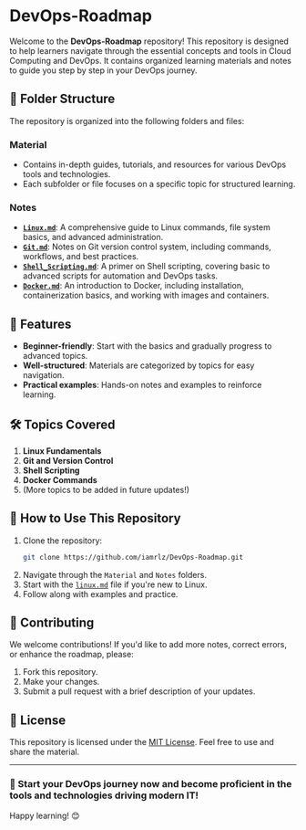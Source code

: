 # DevOps-Roadmap

Welcome to the **DevOps-Roadmap** repository! This repository is designed to help learners navigate through the essential concepts and tools in Cloud Computing and DevOps. It contains organized learning materials and notes to guide you step by step in your DevOps journey.

## 📁 Folder Structure

The repository is organized into the following folders and files:

### **Material**
- Contains in-depth guides, tutorials, and resources for various DevOps tools and technologies.
- Each subfolder or file focuses on a specific topic for structured learning.

### **Notes**
- [**`Linux.md`**](Notes/linux.md): A comprehensive guide to Linux commands, file system basics, and advanced administration.
- [**`Git.md`**](Notes/Git.md): Notes on Git version control system, including commands, workflows, and best practices.
- [**`Shell_Scripting.md`**](Notes/Shell_Scripting.md): A primer on Shell scripting, covering basic to advanced scripts for automation and DevOps tasks.
- [**`Docker.md`**](Notes/Docker.md): An introduction to Docker, including installation, containerization basics, and working with images and containers.


## 🚀 Features

- **Beginner-friendly**: Start with the basics and gradually progress to advanced topics.
- **Well-structured**: Materials are categorized by topics for easy navigation.
- **Practical examples**: Hands-on notes and examples to reinforce learning.

## 🛠️ Topics Covered

1. **Linux Fundamentals**
2. **Git and Version Control**
3. **Shell Scripting**
4. **Docker Commands**
5. (More topics to be added in future updates!)

## 📖 How to Use This Repository

1. Clone the repository:  
   ```bash
   git clone https://github.com/iamrlz/DevOps-Roadmap.git

2. Navigate through the `Material` and `Notes` folders.
3. Start with the [`linux.md`](Notes/linux.md) file if you're new to Linux.
4. Follow along with examples and practice.

## 🤝 Contributing

We welcome contributions! If you'd like to add more notes, correct errors, or enhance the roadmap, please:

1. Fork this repository.
2. Make your changes.
3. Submit a pull request with a brief description of your updates.

## 📄 License

This repository is licensed under the [MIT License](LICENSE). Feel free to use and share the material.

---

### 🌟 Start your DevOps journey now and become proficient in the tools and technologies driving modern IT!

Happy learning! 😊
